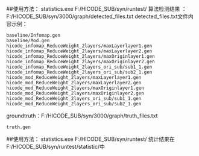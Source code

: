 ##使用方法：
statistics.exe F:/HICODE_SUB/syn/runtest/
算法检测结果 ： F:/HICODE_SUB/syn/3000/graph/detected_files.txt
detected_files.txt文件内容示例：
```
baseline/Infomap.gen
baseline/Mod.gen
hicode_infomap_ReduceWeight_2layers/maxLayerlayer1.gen
hicode_infomap_ReduceWeight_2layers/maxLayerlayer2.gen
hicode_infomap_ReduceWeight_2layers/maxOriginlayer1.gen
hicode_infomap_ReduceWeight_2layers/maxOriginlayer2.gen
hicode_infomap_ReduceWeight_2layers_ori_sub/sub1_1.gen
hicode_infomap_ReduceWeight_2layers_ori_sub/sub2_1.gen
hicode_mod_ReduceWeight_2layers/maxLayerlayer1.gen
hicode_mod_ReduceWeight_2layers/maxLayerlayer2.gen
hicode_mod_ReduceWeight_2layers/maxOriginlayer1.gen
hicode_mod_ReduceWeight_2layers/maxOriginlayer2.gen
hicode_mod_ReduceWeight_2layers_ori_sub/sub1_1.gen
hicode_mod_ReduceWeight_2layers_ori_sub/sub2_1.gen
```
groundtruth：F:/HICODE_SUB/syn/3000/graph/truth_files.txt
```
truth.gen
```
##使用方法：
statistics.exe F:/HICODE_SUB/syn/runtest/
统计结果在 F:/HICODE_SUB/syn/runtest/statistic/中